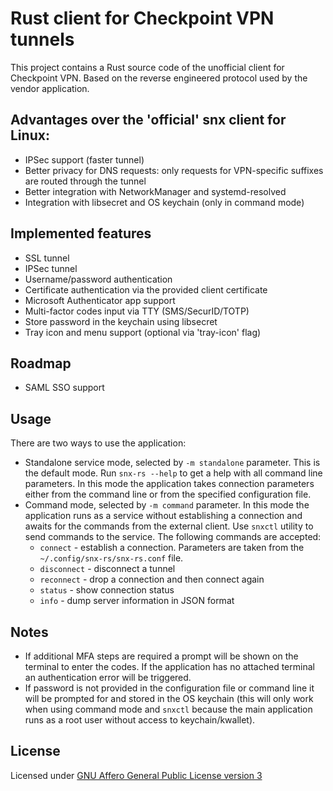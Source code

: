# Rust client for Checkpoint VPN tunnels

This project contains a Rust source code of the unofficial client for Checkpoint VPN.
Based on the reverse engineered protocol used by the vendor application.

## Advantages over the 'official' snx client for Linux:

* IPSec support (faster tunnel)
* Better privacy for DNS requests: only requests for VPN-specific suffixes are routed through the tunnel
* Better integration with NetworkManager and systemd-resolved
* Integration with libsecret and OS keychain (only in command mode)

## Implemented features

* SSL tunnel
* IPSec tunnel
* Username/password authentication
* Certificate authentication via the provided client certificate
* Microsoft Authenticator app support
* Multi-factor codes input via TTY (SMS/SecurID/TOTP)
* Store password in the keychain using libsecret
* Tray icon and menu support (optional via 'tray-icon' flag)

## Roadmap
 
* SAML SSO support

## Usage

There are two ways to use the application:

* Standalone service mode, selected by `-m standalone` parameter. This is the default mode. Run `snx-rs --help` to get a help with all command line parameters. In this mode the application takes connection parameters either from the command line or from the specified configuration file.
* Command mode, selected by `-m command` parameter. In this mode the application runs as a service without
 establishing a connection and awaits for the commands from the external client. Use `snxctl` utility
 to send commands to the service. The following commands are accepted:
  - `connect` - establish a connection. Parameters are taken from the `~/.config/snx-rs/snx-rs.conf` file.
  - `disconnect` - disconnect a tunnel
  - `reconnect` - drop a connection and then connect again
  - `status` - show connection status
  - `info` - dump server information in JSON format

## Notes

* If additional MFA steps are required a prompt will be shown on the terminal to enter the codes.
  If the application has no attached terminal an authentication error will be triggered.
* If password is not provided in the configuration file or command line it will be prompted for and stored
  in the OS keychain (this will only work when using command mode and `snxctl` because the main application runs
  as a root user without access to keychain/kwallet).

## License

Licensed under [GNU Affero General Public License version 3](https://opensource.org/license/agpl-v3/)
